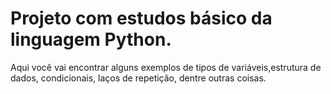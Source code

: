 # Projeto com estudos básico da linguagem Python.

Aqui você vai encontrar alguns exemplos de tipos de variáveis,estrutura de dados, condicionais, laços de repetição, dentre outras coisas.
